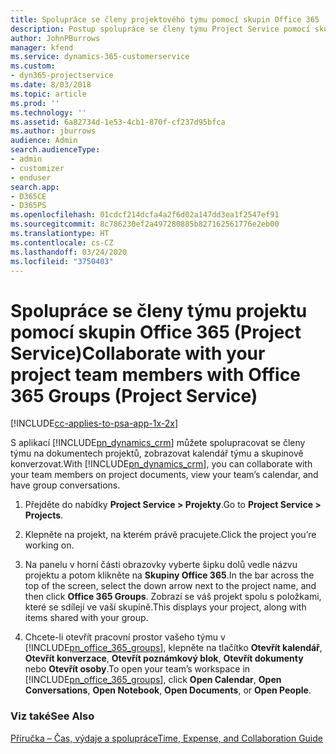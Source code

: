 ```yaml
---
title: Spolupráce se členy projektového týmu pomocí skupin Office 365
description: Postup spolupráce se členy týmu Project Service pomocí skupin Office 365
author: JohnPBurrows
manager: kfend
ms.service: dynamics-365-customerservice
ms.custom:
- dyn365-projectservice
ms.date: 8/03/2018
ms.topic: article
ms.prod: ''
ms.technology: ''
ms.assetid: 6a82734d-1e53-4cb1-870f-cf237d95bfca
ms.author: jburrows
audience: Admin
search.audienceType:
- admin
- customizer
- enduser
search.app:
- D365CE
- D365PS
ms.openlocfilehash: 01cdcf214dcfa4a2f6d02a147dd3ea1f2547ef91
ms.sourcegitcommit: 8c786230ef2a497280885b827162561776e2eb00
ms.translationtype: HT
ms.contentlocale: cs-CZ
ms.lasthandoff: 03/24/2020
ms.locfileid: "3750403"
---
```

# <a name="collaborate-with-your-project-team-members-with-office-365-groups-project-service"></a><span data-ttu-id="3e594-103">Spolupráce se členy týmu projektu pomocí skupin Office 365 (Project Service)</span><span class="sxs-lookup"><span data-stu-id="3e594-103">Collaborate with your project team members with Office 365 Groups (Project Service)</span></span>

[!INCLUDE[cc-applies-to-psa-app-1x-2x](../includes/cc-applies-to-psa-app-1x-2x.md)]

<span data-ttu-id="3e594-104">S aplikací [!INCLUDE[pn_dynamics_crm](../includes/pn-dynamics-crm.md)] můžete spolupracovat se členy týmu na dokumentech projektů, zobrazovat kalendář týmu a skupinově konverzovat.</span><span class="sxs-lookup"><span data-stu-id="3e594-104">With [!INCLUDE[pn_dynamics_crm](../includes/pn-dynamics-crm.md)], you can collaborate with your team members on project documents, view your team’s calendar, and have group conversations.</span></span>  
  
1. <span data-ttu-id="3e594-105">Přejděte do nabídky **Project Service > Projekty**.</span><span class="sxs-lookup"><span data-stu-id="3e594-105">Go to **Project Service > Projects**.</span></span>  
  
2. <span data-ttu-id="3e594-106">Klepněte na projekt, na kterém právě pracujete.</span><span class="sxs-lookup"><span data-stu-id="3e594-106">Click the project you’re working on.</span></span>  
  
3. <span data-ttu-id="3e594-107">Na panelu v horní části obrazovky vyberte šipku dolů vedle názvu projektu a potom klikněte na **Skupiny Office 365**.</span><span class="sxs-lookup"><span data-stu-id="3e594-107">In the bar across the top of the screen, select the down arrow next to the project name, and then click **Office 365 Groups**.</span></span> <span data-ttu-id="3e594-108">Zobrazí se váš projekt spolu s položkami, které se sdílejí ve vaší skupině.</span><span class="sxs-lookup"><span data-stu-id="3e594-108">This displays your project, along with items shared with your group.</span></span>  
  
4. <span data-ttu-id="3e594-109">Chcete-li otevřít pracovní prostor vašeho týmu v [!INCLUDE[pn_office_365_groups](../includes/pn-office-365-groups.md)], klepněte na tlačítko **Otevřít kalendář**, **Otevřít konverzace**, **Otevřít poznámkový blok**, **Otevřít dokumenty** nebo **Otevřít osoby**.</span><span class="sxs-lookup"><span data-stu-id="3e594-109">To open your team’s workspace in [!INCLUDE[pn_office_365_groups](../includes/pn-office-365-groups.md)], click **Open Calendar**, **Open Conversations**, **Open Notebook**, **Open Documents**, or **Open People**.</span></span>  
  
### <a name="see-also"></a><span data-ttu-id="3e594-110">Viz také</span><span class="sxs-lookup"><span data-stu-id="3e594-110">See Also</span></span>  
 [<span data-ttu-id="3e594-111">Příručka – Čas, výdaje a spolupráce</span><span class="sxs-lookup"><span data-stu-id="3e594-111">Time, Expense, and Collaboration Guide</span></span>](../project-service/time-expense-collaboration-guide.md)
